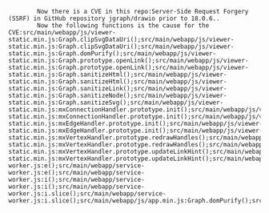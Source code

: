 
            Now there is a CVE in this repo:Server-Side Request Forgery (SSRF) in GitHub repository jgraph/drawio prior to 18.0.6..
            Now the following functions is the cause for the CVE:src/main/webapp/js/viewer-static.min.js:Graph.clipSvgDataUri();src/main/webapp/js/viewer-static.min.js:Graph.clipSvgDataUri();src/main/webapp/js/viewer-static.min.js:Graph.domPurify();src/main/webapp/js/viewer-static.min.js:Graph.prototype.openLink();src/main/webapp/js/viewer-static.min.js:Graph.prototype.openLink();src/main/webapp/js/viewer-static.min.js:Graph.sanitizeHtml();src/main/webapp/js/viewer-static.min.js:Graph.sanitizeHtml();src/main/webapp/js/viewer-static.min.js:Graph.sanitizeLink();src/main/webapp/js/viewer-static.min.js:Graph.sanitizeNode();src/main/webapp/js/viewer-static.min.js:Graph.sanitizeSvg();src/main/webapp/js/viewer-static.min.js:mxConnectionHandler.prototype.init();src/main/webapp/js/viewer-static.min.js:mxConnectionHandler.prototype.init();src/main/webapp/js/viewer-static.min.js:mxEdgeHandler.prototype.init();src/main/webapp/js/viewer-static.min.js:mxEdgeHandler.prototype.init();src/main/webapp/js/viewer-static.min.js:mxVertexHandler.prototype.redrawHandles();src/main/webapp/js/viewer-static.min.js:mxVertexHandler.prototype.redrawHandles();src/main/webapp/js/viewer-static.min.js:mxVertexHandler.prototype.updateLinkHint();src/main/webapp/js/viewer-static.min.js:mxVertexHandler.prototype.updateLinkHint();src/main/webapp/js/viewer.min.js:Graph.clipSvgDataUri();src/main/webapp/js/viewer.min.js:Graph.clipSvgDataUri();src/main/webapp/js/viewer.min.js:Graph.domPurify();src/main/webapp/js/viewer.min.js:Graph.prototype.openLink();src/main/webapp/js/viewer.min.js:Graph.prototype.openLink();src/main/webapp/js/viewer.min.js:Graph.sanitizeHtml();src/main/webapp/js/viewer.min.js:Graph.sanitizeHtml();src/main/webapp/js/viewer.min.js:Graph.sanitizeLink();src/main/webapp/js/viewer.min.js:Graph.sanitizeNode();src/main/webapp/js/viewer.min.js:Graph.sanitizeSvg();src/main/webapp/js/viewer.min.js:mxConnectionHandler.prototype.init();src/main/webapp/js/viewer.min.js:mxConnectionHandler.prototype.init();src/main/webapp/js/viewer.min.js:mxEdgeHandler.prototype.init();src/main/webapp/js/viewer.min.js:mxEdgeHandler.prototype.init();src/main/webapp/js/viewer.min.js:mxVertexHandler.prototype.redrawHandles();src/main/webapp/js/viewer.min.js:mxVertexHandler.prototype.redrawHandles();src/main/webapp/js/viewer.min.js:mxVertexHandler.prototype.updateLinkHint();src/main/webapp/js/viewer.min.js:mxVertexHandler.prototype.updateLinkHint();src/main/webapp/js/grapheditor/Graph.js:Graph.domPurify();src/main/webapp/js/grapheditor/Graph.js:Graph.prototype.openLink();src/main/webapp/js/grapheditor/Graph.js:Graph.prototype.openLink();src/main/webapp/js/grapheditor/Graph.js:Graph.sanitizeHtml();src/main/webapp/js/grapheditor/Graph.js:Graph.sanitizeHtml();src/main/webapp/js/grapheditor/Graph.js:Graph.sanitizeLink();src/main/webapp/js/grapheditor/Graph.js:Graph.sanitizeNode();src/main/webapp/js/grapheditor/Graph.js:Graph.sanitizeSvg();src/main/webapp/js/grapheditor/Graph.js:mxRubberband.prototype.mouseUp();src/main/webapp/js/grapheditor/Graph.js:mxVertexHandler.prototype.updateLinkHint();src/main/webapp/js/integrate.min.js:Graph.domPurify();src/main/webapp/js/integrate.min.js:Graph.prototype.openLink();src/main/webapp/js/integrate.min.js:Graph.prototype.openLink();src/main/webapp/js/integrate.min.js:Graph.sanitizeHtml();src/main/webapp/js/integrate.min.js:Graph.sanitizeHtml();src/main/webapp/js/integrate.min.js:Graph.sanitizeLink();src/main/webapp/js/integrate.min.js:Graph.sanitizeNode();src/main/webapp/js/integrate.min.js:Graph.sanitizeSvg();src/main/webapp/js/integrate.min.js:b.beforeDecode();src/main/webapp/js/integrate.min.js:b.beforeDecode();src/main/webapp/js/integrate.min.js:mxConnectionHandler.prototype.init();src/main/webapp/js/integrate.min.js:mxConnectionHandler.prototype.init();src/main/webapp/js/integrate.min.js:mxEdgeHandler.prototype.init();src/main/webapp/js/integrate.min.js:mxEdgeHandler.prototype.init();src/main/webapp/js/integrate.min.js:mxVertexHandler.prototype.redrawHandles();src/main/webapp/js/integrate.min.js:mxVertexHandler.prototype.redrawHandles();src/main/webapp/js/integrate.min.js:mxVertexHandler.prototype.updateLinkHint();src/main/webapp/js/integrate.min.js:mxVertexHandler.prototype.updateLinkHint();src/main/java/com/mxgraph/online/EmbedServlet2.java:EmbedServlet2::createEmbedJavaScript();src/main/java/com/mxgraph/online/EmbedServlet2.java:EmbedServlet2::createEmbedJavaScript();src/main/java/com/mxgraph/online/ProxyServlet.java:ProxyServlet::checkUrlParameter();src/main/java/com/mxgraph/online/ProxyServlet.java:ProxyServlet::doGet();src/main/java/com/mxgraph/online/ProxyServlet.java:ProxyServlet::doGet();src/main/java/com/mxgraph/online/Utils.java:Utils::sanitizeUrl();src/main/webapp/service-worker.js:e();src/main/webapp/service-worker.js:e();src/main/webapp/service-worker.js:i();src/main/webapp/service-worker.js:i();src/main/webapp/service-worker.js:i.slice();src/main/webapp/service-worker.js:i.slice();src/main/webapp/js/app.min.js:Graph.domPurify();src/main/webapp/js/app.min.js:Graph.prototype.openLink();src/main/webapp/js/app.min.js:Graph.prototype.openLink();src/main/webapp/js/app.min.js:Graph.sanitizeHtml();src/main/webapp/js/app.min.js:Graph.sanitizeHtml();src/main/webapp/js/app.min.js:Graph.sanitizeLink();src/main/webapp/js/app.min.js:Graph.sanitizeNode();src/main/webapp/js/app.min.js:Graph.sanitizeSvg();src/main/webapp/js/app.min.js:b.beforeDecode();src/main/webapp/js/app.min.js:b.beforeDecode();src/main/webapp/js/app.min.js:mxConnectionHandler.prototype.init();src/main/webapp/js/app.min.js:mxConnectionHandler.prototype.init();src/main/webapp/js/app.min.js:mxEdgeHandler.prototype.init();src/main/webapp/js/app.min.js:mxEdgeHandler.prototype.init();src/main/webapp/js/app.min.js:mxVertexHandler.prototype.redrawHandles();src/main/webapp/js/app.min.js:mxVertexHandler.prototype.redrawHandles();src/main/webapp/js/app.min.js:mxVertexHandler.prototype.updateLinkHint();src/main/webapp/js/app.min.js:mxVertexHandler.prototype.updateLinkHint();
            
